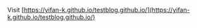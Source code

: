Visit [https://yifan-k.github.io/testblog.github.io/](https://yifan-k.github.io/testblog.github.io/)
